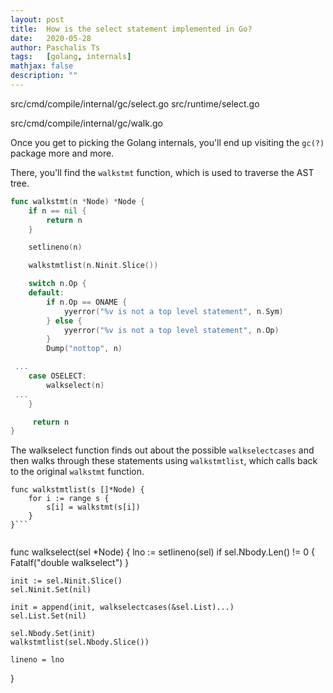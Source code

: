 ```yaml
---
layout: post
title:  How is the select statement implemented in Go? 
date:   2020-05-28
author: Paschalis Ts
tags:   [golang, internals]
mathjax: false
description: ""
---
```



src/cmd/compile/internal/gc/select.go
src/runtime/select.go

src/cmd/compile/internal/gc/walk.go


Once you get to picking the Golang internals, you'll end up visiting the `gc(?)` package more and more.

There, you'll find the `walkstmt` function, which is used to traverse the AST tree.

```go
func walkstmt(n *Node) *Node {
	if n == nil {
		return n
	}

	setlineno(n)

	walkstmtlist(n.Ninit.Slice())

	switch n.Op {
	default:
		if n.Op == ONAME {
			yyerror("%v is not a top level statement", n.Sym)
		} else {
			yyerror("%v is not a top level statement", n.Op)
		}
		Dump("nottop", n)

 ...
	case OSELECT:
		walkselect(n)
 ...
    }

     return n
}
```



The walkselect function finds out about the possible `walkselectcases` and then walks through these statements using `walkstmtlist`, which calls back to the original `walkstmt` function.


```
func walkstmtlist(s []*Node) {
	for i := range s {
		s[i] = walkstmt(s[i])
	}
}```


```
func walkselect(sel *Node) {
	lno := setlineno(sel)
	if sel.Nbody.Len() != 0 {
		Fatalf("double walkselect")
	}

	init := sel.Ninit.Slice()
	sel.Ninit.Set(nil)

	init = append(init, walkselectcases(&sel.List)...)
	sel.List.Set(nil)

	sel.Nbody.Set(init)
	walkstmtlist(sel.Nbody.Slice())

	lineno = lno
}
```
